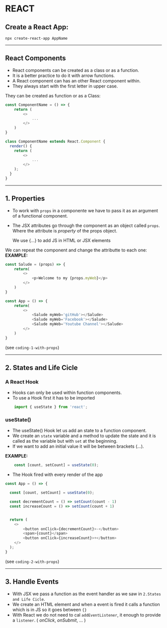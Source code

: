 # REACT

## Create a React App:
    npx create-react-app AppName

---
## React Components
- React components can be created as a class or as a function.
- It is a better practice to do it with arrow functions.
- A React component can has an other React component within.
- They always start with the first letter in upper case.

They can be created as function or as a Class:
```javascript
const ComponentName = () => {
    return (
        <>
            ...
        </>
    )
}
```
```javascript
class ComponentName extends React.Component {
  render() {
    return (
        <>
            ...
        </>
    );
  }
}
```
---
## 1. Properties
- To work with ``props`` in a componente we have to pass it as an argument of a functional component.
- The JSX attributes go through the component as an object called ``props``. Where the attribute is *property* of the props object.

    We use {...} to add JS in HTML or JSX elements

We can repeat the component and change the attributte to each one:
**EXAMPLE:**
```javascript
const Salude = (props) => {
    return(
        <>
            <p>Welcome to my {props.myWeb}</p>
        </>
    )
}

const App = () => {
    return(
        <>
            <Salude myWeb='gitHub'></Salude>
            <Salude myWeb='Facebook'></Salude>
            <Salude myWeb='Youtube Channel'></Salude>
        </>
    )
}
```
(see ``coding-1-with-props``)

---
## 2. States and Life Cicle
### A React Hook
- Hooks can only be used within function components.
- To use a Hook first it has to be imported

```javascript
    import { useState } from 'react';
```

### **useState()** 
- The useState() Hook let us add an state to a function component.
- We create an ``state`` variable and a method to update the state and it is called as the variable but with ``set`` at the beginning.
- If we want to add an initial value it will be between brackets (...).

**EXAMPLE:**
```javascript
    const [count, setCount] = useState(0);
```

- The Hook fired with every render of the app
```javascript
const App = () => {

  const [count, setCount] = useState(0);

  const decrementCount = () => setCount(count - 1)
  const increaseCount = () => setCount(count + 1)


  return (
    <>
        <button onClick={decrementCount}>-</button>
        <span>{count}</span>
        <button onClick={increaseCount}>+</button>
    </>
  );
}
```
(see ``coding-2-with-props``)

---

## 3. Handle Events
- With JSX we pass a function as the event handler as we saw in ``2.States and Life Cicle``.
- We create an HTML element and when a event is fired it calls a function which is in JS so it goes between ``{}``
- With React we do not need to cal ``addEventListener``, it enough to provide a ``listener``. ( *onClick*, *onSubmit*, ... )





